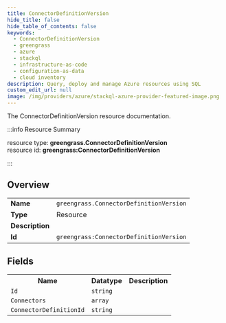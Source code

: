 ```yaml
---
title: ConnectorDefinitionVersion
hide_title: false
hide_table_of_contents: false
keywords:
  - ConnectorDefinitionVersion
  - greengrass
  - azure
  - stackql
  - infrastructure-as-code
  - configuration-as-data
  - cloud inventory
description: Query, deploy and manage Azure resources using SQL
custom_edit_url: null
image: /img/providers/azure/stackql-azure-provider-featured-image.png
---
```

The ConnectorDefinitionVersion resource documentation.

:::info Resource Summary

<div class="row">
<div class="providerDocColumn">
<span>resource type:&nbsp;<b>greengrass.ConnectorDefinitionVersion</b></span><br />
<span>resource id:&nbsp;<b>greengrass:ConnectorDefinitionVersion</b></span><br />
</div>
</div>

:::

## Overview
<table><tbody>
<tr><td><b>Name</b></td><td><code>greengrass.ConnectorDefinitionVersion</code></td></tr>
<tr><td><b>Type</b></td><td>Resource</td></tr>
<tr><td><b>Description</b></td><td></td></tr>
<tr><td><b>Id</b></td><td><code>greengrass:ConnectorDefinitionVersion</code></td></tr>
</tbody></table>

## Fields
<table><tbody>
<tr><th>Name</th><th>Datatype</th><th>Description</th></tr>
<tr><td><code>Id</code></td><td><code>string</code></td><td></td></tr><tr><td><code>Connectors</code></td><td><code>array</code></td><td></td></tr><tr><td><code>ConnectorDefinitionId</code></td><td><code>string</code></td><td></td></tr>
</tbody></table>